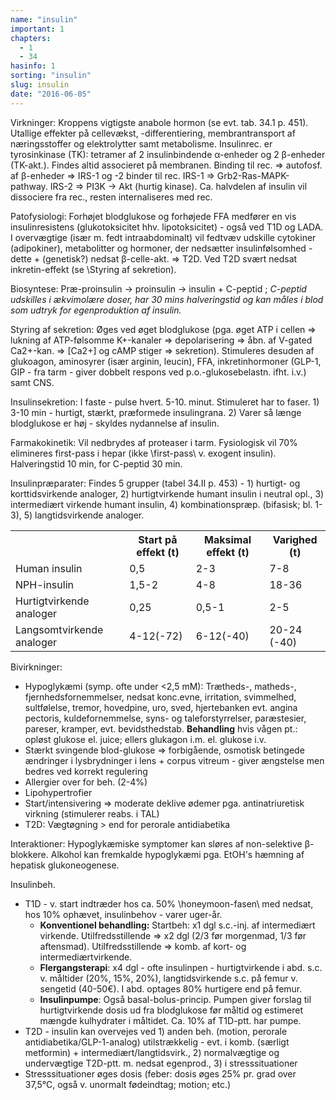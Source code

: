 ```yaml
---
name: "insulin"
important: 1
chapters:
  - 1
  - 34
hasinfo: 1
sorting: "insulin"
slug: insulin
date: "2016-06-05"
---
```


Virkninger: Kroppens vigtigste anabole hormon (se evt. tab. 34.1 p. 451).
Utallige effekter på cellevækst, -differentiering, membrantransport af
næringsstoffer og elektrolytter samt metabolisme. Insulinrec. er tyrosinkinase
(TK): tetramer af 2 insulinbindende α-enheder og 2 β-enheder (TK-akt.). Findes
altid associeret på membranen. Binding til rec. => autofosf. af β-enheder =>
IRS-1 og -2 binder til rec. IRS-1 => Grb2-Ras-MAPK-pathway. IRS-2 => PI3K -> Akt
(hurtig kinase). Ca. halvdelen af insulin vil dissociere fra rec., resten
internaliseres med rec.

Patofysiologi: Forhøjet blodglukose og forhøjede FFA medfører en vis
insulinresistens (glukotoksicitet hhv. lipotoksicitet) - også ved T1D og LADA. I
overvægtige (især m. fedt intraabdominalt) vil fedtvæv udskille cytokiner
(adipokiner), metabolitter og hormoner, der nedsætter insulinfølsomhed - dette +
(genetisk?) nedsat β-celle-akt. => T2D. Ved T2D svært nedsat inkretin-effekt (se
\Styring af sekretion\).

Biosyntese: Præ-proinsulin -> proinsulin -> insulin + C-peptid ; <em>C-peptid
udskilles i ækvimolære doser, har 30 mins halveringstid og kan måles i blod som
udtryk for egenproduktion af insulin.</em>

Styring af sekretion: Øges ved øget blodglukose (pga. øget ATP i cellen =>
lukning af ATP-følsomme K+-kanaler => depolarisering => åbn. af V-gated
Ca2+-kan. => [Ca2+] og cAMP stiger => sekretion). Stimuleres desuden af
glukoagon, aminosyrer (især arginin, leucin), FFA, inkretinhormoner (GLP-1,
GIP - fra tarm - giver dobbelt respons ved p.o.-glukosebelastn. ifht. i.v.) samt
CNS.

Insulinsekretion: I faste - pulse hvert. 5-10. minut. Stimuleret har to
faser. 1) 3-10 min - hurtigt, stærkt, præformede insulingrana. 2) Varer så længe
blodglukose er høj - skyldes nydannelse af insulin.

Farmakokinetik: Vil nedbrydes af proteaser i tarm. Fysiologisk vil 70%
elimineres first-pass i hepar (ikke \first-pass\ v. exogent insulin).
Halveringstid 10 min, for C-peptid 30 min.

Insulinpræparater: Findes 5 grupper (tabel 34.II p. 453) - 1) hurtigt- og
korttidsvirkende analoger, 2) hurtigtvirkende humant insulin i neutral opl., 3)
intermediært virkende humant insulin, 4) kombinationspræp. (bifasisk; bl.
1-3), 5) langtidsvirkende analoger.

<table><tr><th></th><th>Start på effekt (t)</th><th>Maksimal effekt (t)</th><th>Varighed (t)</th></tr><tr><td>Human insulin</td><td>0,5</td><td>2-3</td><td>7-8</td></tr><tr><td>NPH-insulin</td><td>1,5-2</td><td>4-8</td><td>18-36</td></tr><tr><td>Hurtigtvirkende analoger</td><td>0,25</td><td>0,5-1</td><td>2-5</td></tr><tr><td>Langsomtvirkende analoger</td><td>4-12(-72)</td><td>6-12(-40)</td><td>20-24 (-40)</td></tr></table>

Bivirkninger: <ul><li>Hypoglykæmi (symp. ofte under <2,5 mM): Trætheds-,
matheds-, fjernhedsfornemmelser, nedsat konc.evne, irritation, svimmelhed,
sultfølelse, tremor, hovedpine, uro, sved, hjertebanken evt. angina pectoris,
kuldefornemmelse, syns- og taleforstyrrelser, paræstesier, pareser, kramper,
evt. bevidsthedstab. <b>Behandling</b> hvis vågen pt.: opløst glukose el. juice;
ellers glukagon i.m. el. glukose i.v.</li><li>Stærkt svingende blod-glukose =>
forbigående, osmotisk betingede ændringer i lysbrydninger i lens + corpus
vitreum - giver ængstelse men bedres ved korrekt regulering</li><li>Allergier
over for beh. (2-4%)</li><li>Lipohypertrofier</li><li>Start/intensivering =>
moderate deklive ødemer pga. antinatriuretisk virkning (stimulerer reabs. i
TAL)</li><li>T2D: Vægtøgning > end for perorale antidiabetika</li></ul>

Interaktioner: Hypoglykæmiske symptomer kan sløres af non-selektive β-blokkere.
Alkohol kan fremkalde hypoglykæmi pga. EtOH's hæmning af hepatisk
glukoneogenese.

Insulinbeh. <ul><li>T1D - v. start indtræder hos ca. 50% \honeymoon-fasen\ med
nedsat, hos 10% ophævet, insulinbehov - varer uger-år. <ul><li><b>Konventionel
behandling:</b> Startbeh: x1 dgl s.c.-inj. af intermediært virkende.
Utilfredsstillende => x2 dgl (2/3 før morgenmad, 1/3 før aftensmad).
Utilfredsstillende => komb. af kort- og
intermediærtvirkende.</li><li><b>Flergangsterapi</b>: x4 dgl - ofte insulinpen -
hurtigtvirkende i abd. s.c. v. måltider (20%, 15%, 20%), langtidsvirkende s.c.
på femur v. sengetid (40-50€). I abd. optages 80% hurtigere end på
femur.</li><li><b>Insulinpumpe</b>: Også basal-bolus-princip. Pumpen giver
forslag til hurtigtvirkende dosis ud fra blodglukose før måltid og estimeret
mængde kulhydrater i måltidet. Ca. 10% af T1D-ptt. har
pumpe.</li></ul></li><li>T2D - insulin kan overvejes ved 1) anden beh. (motion,
perorale antidiabetika/GLP-1-analog) utilstrækkelig - evt. i komb. (særligt
metformin) + intermediært/langtidsvirk., 2) normalvægtige og undervægtige
T2D-ptt. m. nedsat egenprod., 3) i stresssituationer </li><li>Stresssituationer
øges dosis (feber: dosis øges 25% pr. grad over 37,5°C, også v. unormalt
fødeindtag; motion; etc.)</li></ul>
